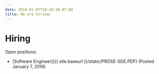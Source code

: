 ```yaml
---
date: 2016-01-07T16:26:18-07:00
title: We are hiring!
---
```


# Hiring

Open positions:

 * [Software Engineer]({{ site.baseurl }}/static/PROSE-SDE.PDF) (Posted January 7, 2016)

